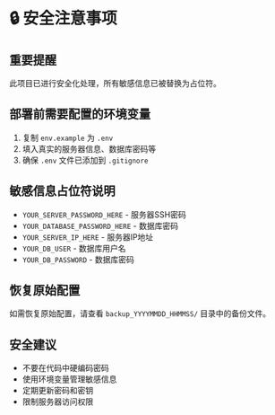 # 🔒 安全注意事项

## 重要提醒
此项目已进行安全化处理，所有敏感信息已被替换为占位符。

## 部署前需要配置的环境变量
1. 复制 `env.example` 为 `.env`
2. 填入真实的服务器信息、数据库密码等
3. 确保 `.env` 文件已添加到 `.gitignore`

## 敏感信息占位符说明
- `YOUR_SERVER_PASSWORD_HERE` - 服务器SSH密码
- `YOUR_DATABASE_PASSWORD_HERE` - 数据库密码
- `YOUR_SERVER_IP_HERE` - 服务器IP地址
- `YOUR_DB_USER` - 数据库用户名
- `YOUR_DB_PASSWORD` - 数据库密码

## 恢复原始配置
如需恢复原始配置，请查看 `backup_YYYYMMDD_HHMMSS/` 目录中的备份文件。

## 安全建议
- 不要在代码中硬编码密码
- 使用环境变量管理敏感信息
- 定期更新密码和密钥
- 限制服务器访问权限
